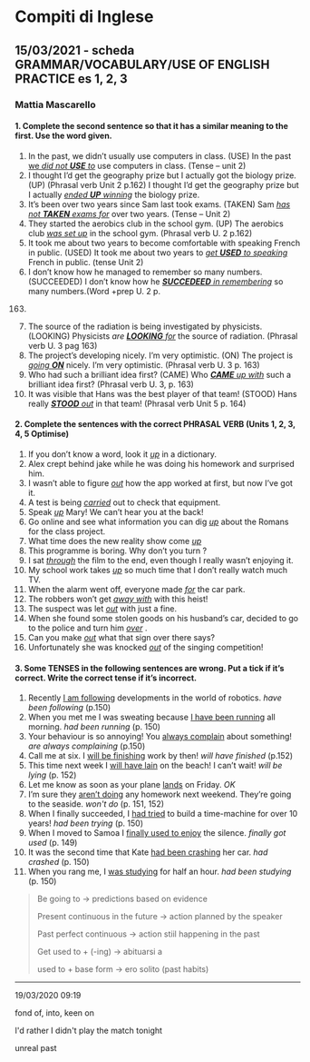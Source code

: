 # Compiti di Inglese

## 15/03/2021 - scheda GRAMMAR/VOCABULARY/USE OF ENGLISH PRACTICE  es 1, 2, 3

### Mattia Mascarello

#### 1. Complete the second sentence so that it has a similar meaning to the first. Use the word given.
1. In the past, we didn’t usually use computers in class. (USE)
In the past <u>we *did not **USE** to*</u> use computers in class. (Tense – unit 2)
2. I thought I’d get the geography prize but I actually got the biology prize. (UP) (Phrasal verb Unit 2 p.162)
I thought I’d get the geography prize but I actually <u>*ended **UP** winning*</u> the biology prize.
3. It’s been over two years since Sam last took exams. (TAKEN)
Sam <u>*has not **TAKEN** exams for*</u> over two years. (Tense – Unit 2)
4. They started the aerobics club in the school gym. (UP)
The aerobics club  <u>*was set up*</u> in the school gym. (Phrasal verb U. 2 p.162)
5. It took me about two years to become comfortable with speaking French in public. (USED)
It took me about two years to <u>*get **USED** to speaking*</u> French in public. (tense Unit 2)
6. I don’t know how he managed to remember so many numbers. (SUCCEEDED)
I don’t know how he <u>***SUCCEDEED*** *in remembering*</u> so many numbers.(Word +prep U. 2 p.
163)
7. The source of the radiation is being investigated by physicists. (LOOKING)
Physicists *are <u>**LOOKING** for*</u> the source of radiation. (Phrasal verb U. 3 pag 163)
8. The project’s developing nicely. I’m very optimistic. (ON)
The project is <u>*going **ON***</u> nicely. I’m very optimistic. (Phrasal verb U. 3 p. 163)
9. Who had such a brilliant idea first? (CAME)
Who <u>***CAME*** *up with*</u> such a brilliant idea first? (Phrasal verb U. 3, p. 163)
10. It was visible that Hans was the best player of that team! (STOOD)
Hans really *<u>**STOOD** out</u>* in that team! (Phrasal verb Unit 5 p. 164)

#### 2. Complete the sentences with the correct PHRASAL VERB (Units 1, 2, 3, 4, 5 Optimise)

1. If you don’t know a word, look it <u>*up*</u> in a dictionary.
2. Alex crept  behind jake while he was doing
   his homework and surprised him.
3. I wasn’t able to figure <u>*out*</u> how the app worked at first, but now I’ve got it.
4. A test is being <u>*carried*</u> out to check that equipment.
5. Speak <u>*up*</u> Mary! We can’t hear you at the back!
6. Go online and see what information you can dig <u>*up*</u> about the Romans for the class project.
7. What time does the new reality show come <u>*up*</u>
8. This programme is boring. Why don’t you turn
   ?
9. I sat <u>*through*</u> the film to the end, even though I really wasn’t enjoying it.
10. My school work takes <u>*up*</u> so much time that I don’t really watch much TV.
11. When the alarm went off, everyone made <u>*for*</u> the car park.
12.  The robbers won’t get  <u>*away with*</u>  with this heist!
13. The suspect was let  <u>*out*</u>  with just a fine.
14.  When she found some stolen goods on his husband’s car, decided to go to the police and turn him  <u>*over*</u> .
15.  Can you make  <u>*out*</u>  what that sign over there says?
16. Unfortunately she was knocked  <u>*out*</u>  of the singing competition!

#### 3. Some TENSES in the following sentences are wrong. Put a tick if  it’s correct. Write the correct tense if it’s incorrect.
1. Recently <u>I am following</u> developments in the world of robotics. *have been following* (p.150)
2. When you met me I was sweating because <u>I have been running</u> all morning. *had been running* (p. 150)
3. Your behaviour is so annoying! You <u>always complain</u> about something! *are always complaining* (p.150)
4. Call me at six. I <u>will be finishing</u> work by then! *will have finished* (p.152)
5. This time next week I <u>will have lain</u> on the beach! I can’t wait! *will be lying* (p. 152)
6. Let me know as soon as your plane <u>lands</u> on Friday. *OK*
7. I’m sure they <u>aren’t doing</u> any homework next weekend. They’re going to the seaside. *won't do* (p. 151, 152)
8. When I finally succeeded, I <u>had tried</u> to build a time-machine for over 10 years! *had been trying* (p. 150)
9. When I moved to Samoa I <u>finally used to enjoy</u> the silence. *finally got used* (p. 149)
10. It was the second time that Kate <u>had been crashing</u> her car. *had crashed* (p. 150)
11. When you rang me, I <u>was studying</u> for half an hour. *had been studying* (p. 150)





> Be going to -> predictions based on evidence
>
> Present continuous in the future -> action planned by the speaker 
>
> Past perfect continuous -> action stiil happening in the past
>
> Get used to + (-ing) -> abituarsi a 
>
> used to + base form -> ero solito (past habits)

---

19/03/2020 09:19

fond of, into, keen on

I'd rather I didn't play the match tonight

unreal past

